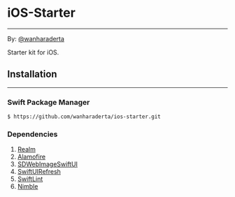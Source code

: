 # iOS-Starter
-------------

By: [@wanharaderta](https://github.com/wanharaderta)

Starter kit for iOS.

## Installation
-------------
### Swift Package Manager
```
$ https://github.com/wanharaderta/ios-starter.git

```

### Dependencies
1. [Realm](https://github.com/realm/realm-cocoa)
2. [Alamofire](https://github.com/Alamofire/Alamofire)
3. [SDWebImageSwiftUI](https://github.com/SDWebImage/SDWebImageSwiftUI)
4. [SwiftUIRefresh](https://github.com/siteline/SwiftUIRefresh)
5. [SwiftLint](https://github.com/realm/SwiftLint)
6. [Nimble](https://github.com/Quick/Nimble)
